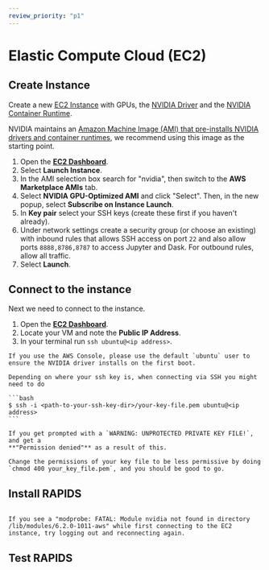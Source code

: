 ```yaml
---
review_priority: "p1"
---
```


# Elastic Compute Cloud (EC2)

## Create Instance

Create a new [EC2 Instance](https://aws.amazon.com/ec2/) with GPUs, the [NVIDIA Driver](https://www.nvidia.co.uk/Download/index.aspx) and the [NVIDIA Container Runtime](https://developer.nvidia.com/nvidia-container-runtime).

NVIDIA maintains an [Amazon Machine Image (AMI) that pre-installs NVIDIA drivers and container runtimes](https://aws.amazon.com/marketplace/pp/prodview-7ikjtg3um26wq), we recommend using this image as the starting point.

1. Open the [**EC2 Dashboard**](https://console.aws.amazon.com/ec2/home).
1. Select **Launch Instance**.
1. In the AMI selection box search for "nvidia", then switch to the **AWS Marketplace AMIs** tab.
1. Select **NVIDIA GPU-Optimized AMI** and click "Select". Then, in the new popup, select **Subscribe on Instance Launch**.
1. In **Key pair** select your SSH keys (create these first if you haven't already).
1. Under network settings create a security group (or choose an existing) with inbound rules that allows SSH access on
   port `22` and also allow ports `8888,8786,8787` to access Jupyter and Dask. For outbound rules, allow all traffic.
1. Select **Launch**.

## Connect to the instance

Next we need to connect to the instance.

1. Open the [**EC2 Dashboard**](https://console.aws.amazon.com/ec2/home).
2. Locate your VM and note the **Public IP Address**.
3. In your terminal run `ssh ubuntu@<ip address>`.

```{note}
If you use the AWS Console, please use the default `ubuntu` user to ensure the NVIDIA driver installs on the first boot.
```

````{tip}
Depending on where your ssh key is, when connecting via SSH you might need to do

```bash
$ ssh -i <path-to-your-ssh-key-dir>/your-key-file.pem ubuntu@<ip address>
```

If you get prompted with a `WARNING: UNPROTECTED PRIVATE KEY FILE!`, and get a
**"Permission denied"** as a result of this.

Change the permissions of your key file to be less permissive by doing
`chmod 400 your_key_file.pem`, and you should be good to go.
````

## Install RAPIDS

```{include} ../../_includes/install-rapids-with-docker.md

```

```{note}
If you see a "modprobe: FATAL: Module nvidia not found in directory /lib/modules/6.2.0-1011-aws" while first connecting to the EC2 instance, try logging out and reconnecting again.
```

## Test RAPIDS

```{include} ../../_includes/test-rapids-docker-vm.md

```

```{relatedexamples}

```
